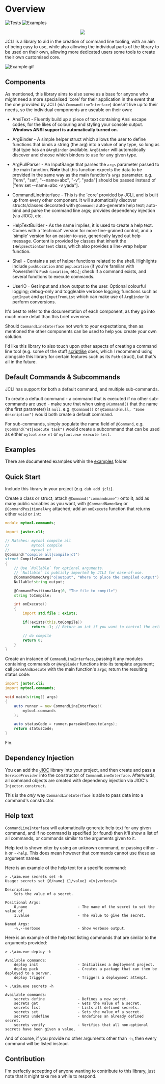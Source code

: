 # Overview

![Tests](https://github.com/SealabJaster/jcli/workflows/Test%20LDC%20x64/badge.svg)
![Examples](https://github.com/SealabJaster/jcli/workflows/Test%20Examples/badge.svg)

<p align="center">
    <img src="https://i.imgur.com/nbQPhO9.png"/>
</p>

JCLI is a library to aid in the creation of command line tooling, with an aim of being easy to use, while also allowing
the individual parts of the library to be used on their own, allowing more dedicated users some tools to create their own
customised core.

![Example gif](https://i.imgur.com/n5kCLVW.gif)

## Components

As mentioned, this library aims to also serve as a base for anyone who might need a more specialised 'core' for their application in the event that
the one provided by JCLI (via `CommandLineInterface`) doesn't live up to their needs, so the individual components are useable on their own:

* AnsiText - Fluently build up a piece of text containing Ansi escape codes, for the likes of colouring and styling your console output.
             **Windows ANSI support is automatically turned on.**

* ArgBinder - A simple helper struct which allows the user to define functions that binds a string (the arg) into a value of any type, so long
as that type has an `@ArgBinder` available. `ArgBinder` will automatically discover and choose which binders to use for any given type.

* ArgPullParser - An InputRange that parses the `args` parameter passed to the main function. **Note** that this function expects the data to be provided in the same
way as the main function's `args` parameter. e.g. ["env", "set", "--name=abc", "-v", "yada"] should be passed instead of ["env set --name=abc -v yada"].

* CommandLineInterface - This is the 'core' provided by JCLI, and is built up from every other component.
It will automatically discover structs/classes decorated with `@Command`; auto-generate help text; auto-bind and parse the command line
args; provides dependency injection (via JIOC), etc.

* HelpTextBuilder - As the name implies, it is used to create a help text. Comes with a 'technical' version for more fine-grained control, and a 'simple' version
for an easier-to-use, generically layed out help message. Content is provided by classes that inherit the `IHelpSectionContent` class, which
also provides a line-wrap helper function.

* Shell - Contains a set of helper functions related to the shell. Highlights include `pushLocation` and `popLocation` (if you're familiar with Powershell's `Push-Location`,              etc.); check if a command exists, and several functions to execute commands.

* UserIO - Get input and show output to the user. Optional colourful logging; debug-only and toggleable verbose logging; functions such as `getInput` and `getInputFromList` which
can make use of `ArgBinder` to perform conversions.

It's best to refer to the documentation of each component, as they go into much more detail than this brief overview.

Should `CommandLineInterface` not work to your expectations, then as mentioned the other components can be used to help you create your own solution.

I'd like this library to also touch upon other aspects of creating a command line tool (e.g. some of the stuff [scriptlike](https://code.dlang.org/packages/scriptlike) does, which I recommend using alongside this library for certain features such as its `Path` struct), but that's all in the future.

## Default Commands & Subcommands

JCLI has support for both a default command, and multiple sub-commands.

To create a default command - a command that is executed if no other sub-commands are used - make sure that when using `@Command()` that the name (the first parameter) is `null`.
e.g. `@Command()` or `@Command(null, "Some description")` would both create a default command.

For sub-commands, simply populate the name field of `@Command`, e.g. `@Command("et|execute task")` would create a subcommand that can be used as either `mytool.exe et` or `mytool.exe execute test`.

## Examples

There are documented examples within the [examples](https://github.com/SealabJaster/jcli/tree/master/examples) folder.

## Quick Start

Include this library in your project (e.g. `dub add jcli`).

Create a class or struct; attach `@Command("commandname")` onto it; add as many public variables as you want, with `@CommandNamedArg` or `@CommandPositionalArg` attached; 
add an `onExecute` function that returns either `void` or `int`:

```d
module mytool.commands;

import jaster.cli;

// Matches: mytool compile all
//          mytool compile
//          mytool ct
@Command("compile all|compile|ct")
struct CompileCommand
{
    // Use `Nullable` for optional arguments.
    // `Nullable` is publicly imported by JCLI for ease-of-use.
    @CommandNamedArg("o|output", "Where to place the compiled output")
    Nullable!string output;

    @CommandPositionalArg(0, "The file to compile")
    string toCompile;

    int onExecute()
    {
        import std.file : exists;

        if(!exists(this.toCompile))
            return -1; // Return an int if you want to control the exit code.

        // do compile
        return 0;
    }
}
```

Create an instance of `CommandLineInterface`, passing it any modules containing commands or `@ArgBinder` functions into its template argument; call `parseAndExecute`
with the main function's `args`; return the resulting status code:

```d
import jaster.cli;
import mytool.commands;

void main(string[] args)
{
    auto runner = new CommandLineInterface!(
        mytool.commands
    );

    auto statusCode = runner.parseAndExecute(args);
    return statusCode;
}
```

Fin.

## Dependency Injection

You can add the [JIOC](https://code.dlang.org/packages/jioc) library into your project, and then create and pass a `ServiceProvider` into the constructor
of `CommandLineInterface`. Afterwards, all command objects are created with dependency injection via JIOC's `Injector.construct`.

This is the *only* way `CommandLineInterface` is able to pass data into a command's constructor.

## Help text

`CommandLineInterface` will automatically generate help text for any given command, and if no command is specified (or found) then it'll show a list of all commands, or commands
similar to the arguments given to it.

Help text is shown eiter by using an unknown command, or passing either `-h` or `--help`. This does mean however that commands cannot use these as argument names.

Here is an example of the help text for a specific command:

```text
> .\aim.exe secrets set -h
Usage: secrets set {0/name} {1/value} <[v|verbose]>

Description:
    Sets the value of a secret.

Positional Args:
    0,name                       - The name of the secret to set the value of.
    1,value                      - The value to give the secret.

Named Args:
    -v,--verbose                 - Show verbose output.
```

Here is an example of the help text listing commands that are similar to the arguments provided:

```text
> .\aim.exe deploy -h

Available commands:
    deploy init                  - Initialises a deployment project.
    deploy pack                  - Creates a package that can then be deployed to a server.
    deploy trigger               - Triggers a deployment attempt.
```

```text
> .\aim.exe secrets -h

Available commands:
    secrets define               - Defines a new secret.
    secrets get                  - Gets the value of a secret.
    secrets list                 - Lists all defined secrets.
    secrets set                  - Sets the value of a secret.
    secrets undefine             - Undefines an already defined secret.
    secrets verify               - Verifies that all non-optional secrets have been given a value.
```

And of course, if you provide no other arguments other than `-h`, then every command will be listed instead.

## Contribution

I'm perfectly accepting of anyone wanting to contribute to this library, just note that it might take me a while to respond.
